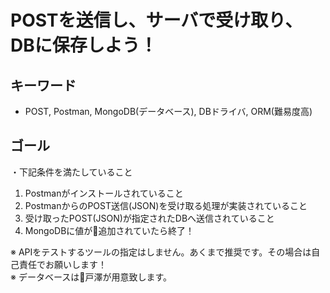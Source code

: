 # POSTを送信し、サーバで受け取り、DBに保存しよう！  
## キーワード
- POST, Postman, MongoDB(データベース), DBドライバ, ORM(難易度高)  
## ゴール
・下記条件を満たしていること  
1. Postmanがインストールされていること  
2. PostmanからのPOST送信(JSON)を受け取る処理が実装されていること  
3. 受け取ったPOST(JSON)が指定されたDBへ送信されていること  
4. MongoDBに値が追加されていたら終了！    

※ APIをテストするツールの指定はしません。あくまで推奨です。その場合は自己責任でお願いします！  
※ データベースは戸澤が用意致します。